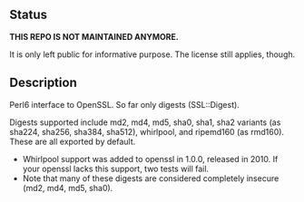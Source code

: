 ## Status

**THIS REPO IS NOT MAINTAINED ANYMORE.**

It is only left public for informative purpose.
The license still applies, though.

## Description

Perl6 interface to OpenSSL.  So far only digests (SSL::Digest).

Digests supported include md2, md4, md5, sha0, sha1, sha2 variants (as sha224,
sha256, sha384, sha512), whirlpool, and ripemd160 (as rmd160). These are all
exported by default.
- Whirlpool support was added to openssl in 1.0.0, released in 2010. If your
  openssl lacks this support, two tests will fail.
- Note that many of these digests are considered completely insecure (md2, md4,
  md5, sha0).

